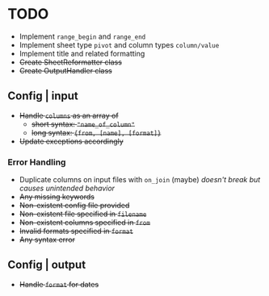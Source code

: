 # TODO
- Implement `range_begin` and `range_end`
- Implement sheet type `pivot` and column types `column/value`
- Implement title and related formatting
- ~~Create SheetReformatter class~~
- ~~Create OutputHandler class~~

## Config | input
- ~~Handle `columns` as an array of~~
	- ~~short syntax: `"name_of_column"`~~
	- ~~long syntax: `{from, [name], [format]}`~~
- ~~Update exceptions accordingly~~
### Error Handling
- Duplicate columns on input files with `on_join` (maybe) _doesn't break but causes unintended behavior_
- ~~Any missing keywords~~
- ~~Non-existent config file provided~~
- ~~Non-existent file specified in `filename`~~
- ~~Non-existent columns specified in `from`~~
- ~~Invalid formats specified in `format`~~
- ~~Any syntax error~~

## Config | output
- ~~Handle `format` for dates~~
